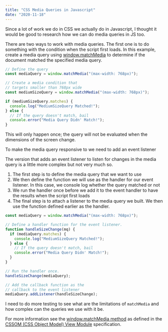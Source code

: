```yaml
---
title: "CSS Media Queries in Javascript"
date: "2020-11-18"
---
```


Since a lot of work we do in CSS we actually do in Javascript, I thought it would be good to research how we can do media queries in JS too.

There are two ways to work with media queries. The first one is to do something with the condition when the script first loads. In this example, create a media query using [window.matchMedia](https://developer.mozilla.org/en-US/docs/Web/API/Window/matchMedia) to determine if the document matched the specified media query.

```js
// Define the query
const mediaQuery = window.matchMedia("(max-width: 768px)");

// Create a media condition that 
// targets smaller than 768px wide
const mediumSizeQuery = window.matchMedia("(max-width: 768px)");

if (mediumSizeQuery.matches) {
  console.log("MediumSizeQuery Matched!");
} else {
  // If the query doesn't match, bail
  console.error("Media Query Didn' Match!");
}
```

This will only happen once; the query will not be evaluated when the dimensions of the screen change.

To make the media query responsive to we need to add an event listener

The version that adds an event listener to listen for changes in the media query is a little more complex but not very much so.

1. The first step is to define the media query that we want to use
2. We then define the function we will use as the handler for our event listener. In this case, we console log whether the query matched or not
3. We run the handler once before we add it to the event handler to have the results when the script first loads
4. The final step is to attach a listener to the media query we built. We then use the function defined earlier as the handler.

```js
const mediaQuery = window.matchMedia("(max-width: 768px)");

// Define a handler function for the event listener.
function handleSizeChange(mq) {
  if (mediaQuery.matches) {
    console.log("MediumSizeQuery Matched!");
  } else {
    // If the query doesn't match, bail
    console.error("Media Query Didn' Match!");
  }
}

// Run the handler once.
handleSizeChange(mediaQuery);

// Add the callback function as the
// callback to the event listener
mediaQuery.addListener(handleSizeChange);
```

I need to do more testing to see what are the limitations of `matchMedia` and how complex can the queries we use with it be.

For more information see the [window.matchMedia method](https://drafts.csswg.org/cssom-view/#dom-window-matchmedia) as defined in the [CSSOM (CSS Object Model) View Module](https://drafts.csswg.org/cssom-view/) specification.
